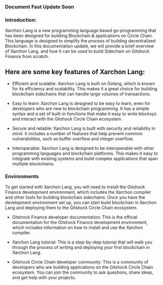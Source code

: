 ### Document Fast Update Soon

### Introduction:
Xarchon Lang is a new programming language based go-programming that has been designed for building Blockchain & applications on Circle Chain. This language is designed to simplify the process of building decentralized Blockchain. In this documentation update, we will provide a brief overview of Xarchon Lang, and how it can be used to build Sidechain on Gitshock Finance from scratch.

## Here are some key features of Xarchon Lang:
- Efficient and scalable: 
Xarchon Lang is built on Golang, which is known for its efficiency and scalability. This makes it a great choice for building blockchain sidechains that can handle large volumes of transactions.

- Easy to learn: 
Xarchon Lang is designed to be easy to learn, even for developers who are new to blockchain programming. It has a simple syntax and a set of built-in functions that make it easy to write blocksys and interact with the Gitshock Circle Chain ecosystem.

- Secure and reliable: 
Xarchon Lang is built with security and reliability in mind. It includes a number of features that help prevent common vulnerabilities, such as buffer overflow and integer overflow.

- Interoperable: 
Xarchon Lang is designed to be interoperable with other programming languages and blockchain platforms. This makes it easy to integrate with existing systems and build complex applications that span multiple blockchains.

### Environments
To get started with Xarchon Lang, you will need to install the Gitshock Finance development environment, which includes the Xarchon compiler and other tools for building blockchain sidechains. Once you have the development environment set up, you can start build blockchain in Xarchon Lang and deploying them to the Gitshock Circle Chain ecosystem.

- Gitshock Finance developer documentation: 
This is the official documentation for the Gitshock Finance development environment, which includes information on how to install and use the Xarchon compiler.

- Xarchon Lang tutorial: 
This is a step-by-step tutorial that will walk you through the process of writing and deploying your first blockchain in Xarchon Lang.

- Gitshock Circle Chain developer community: 
This is a community of developers who are building applications on the Gitshock Circle Chain ecosystem. You can join the community to ask questions, share ideas, and get help with your projects.